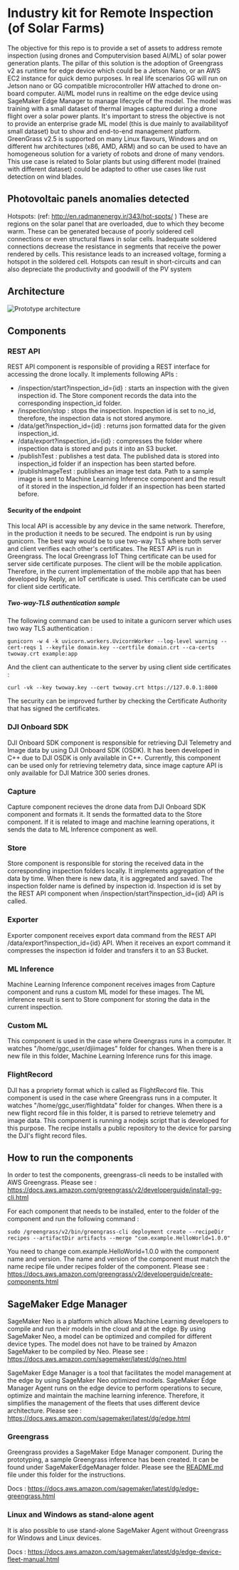 # Industry kit for Remote Inspection (of Solar Farms)

The objective for this repo is to provide a set of assets to address remote inspection (using drones and Computervision based AI/ML) of solar power generation plants. The pillar of this solution is the adoption of Greengrass v2 as runtime for edge device which could be a Jetson Nano, or an AWS EC2 instance for quick demo purposes. In real life scenarios GG will run on Jetson nano or GG compatible microcontroller HW attached to drone on-board computer. AI/ML model runs in realtime on the edge device using SageMaker Edge Manager to manage lifecycle of the model. The model was training with a small dataset of thermal images captured during a drone flight over a solar power plants. It's important to stress the objective is not to provide an enterprise grade ML model (this is due mainly to availabilityof small dataset) but to show and end-to-end management platform. GreenGrass v2.5 is supported on many Linux flavours, Windows and on different hw architectures (x86, AMD, ARM) and so can be used to have an homogeneous solution for a variety of robots and drone of many vendors.
This use case is related to Solar plants but using different model (trained with different dataset) could be adapted to other use cases like rust detection on wind blades.

## Photovoltaic panels anomalies detected

Hotspots: (ref: http://en.radmanenergy.ir/343/hot-spots/ )
These are regions on the solar panel that are overloaded, due to which they become warm. These can be generated because of poorly soldered cell connections or even structural flaws in solar cells. Inadequate soldered connections decrease the resistance in segments that receive the power rendered by cells. This resistance leads to an increased voltage, forming a hotspot in the soldered cell. Hotspots can result in short-circuits and can also depreciate the productivity and goodwill of the PV system

## Architecture

![Prototype architecture](Architecture/DronesAndRobotsManagement-Architecture.png)

## Components

### REST API

REST API component is responsible of providing a REST interface for accessing the drone locally. It implements following APIs :

- /inspection/start?inspection_id={id} : starts an inspection with the given inspection id. The Store component records the data into the corresponding inspection_id folder.
- /inspection/stop : stops the inspection. Inspection id is set to no_id, therefore, the inspection data is not stored anymore.
- /data/get?inspection_id={id} : returns json formatted data for the given inspection_id.
- /data/export?inspection_id={id} : compresses the folder where inspection data is stored and puts it into an S3 bucket.
- /publishTest : publishes a test data. The published data is stored into inspection_id folder if an inspection has been started before.
- /publishImageTest : publishes an image test data. Path to a sample image is sent to Machine Learning Inference component and the result of it stored in the inspection_id folder if an inspection has been started before.

#### Security of the endpoint

This local API is accessible by any device in the same network. Therefore, in the production it needs to be secured. The endpoint is run by using gunicorn. The best way would be to use two-way TLS where both server and client verifies each other's certificates. The REST API is run in Greengrass. The local Greengrass IoT Thing certificate can be used for server side certificate purposes. The client will be the mobile application. Therefore, in the current implementation of the mobile app that has been developed by Reply, an IoT certificate is used. This certificate can be used for client side certificate.

##### Two-way-TLS authentication sample

The following command can be used to initate a gunicorn server which uses two way TLS authentication :

`gunicorn -w 4 -k uvicorn.workers.UvicornWorker --log-level warning --cert-reqs 1 --keyfile domain.key --certfile domain.crt --ca-certs twoway.crt example:app`

And the client can authenticate to the server by using client side certificates :

`curl -vk --key twoway.key --cert twoway.crt https://127.0.0.1:8000`

The security can be improved further by checking the Certificate Authority that has signed the certificates.

### DJI Onboard SDK

DJI Onboard SDK component is responsible for retrieving DJI Telemetry and Image data by using DJI Onboard SDK (OSDK). It has been developed in C++ due to DJI OSDK is only available in C++. Currently, this component can be used only for retrieving telemetry data, since image capture API is only available for DJI Matrice 300 series drones.

### Capture

Capture component recieves the drone data from DJI Onboard SDK component and formats it. It sends the formatted data to the Store component. If it is related to image and machine learning operations, it sends the data to ML Inference component as well.

### Store

Store component is responsible for storing the received data in the corresponding inspection folders locally. It implements aggregation of the data by time. When there is new data, it is aggregated and saved. The inspection folder name is defined by inspection id. Inspection id is set by the REST API component when /inspection/start?inspection_id={id} API is called.

### Exporter

Exporter component receives export data command from the REST API /data/export?inspection_id={id} API. When it receives an export command it compresses the inspection id folder and transfers it to an S3 Bucket.

### ML Inference

Machine Learning Inference component receives images from Capture component and runs a custom ML model for these images. The ML inference result is sent to Store component for storing the data in the current inspection.

### Custom ML

This component is used in the case where Greengrass runs in a computer. It watches "/home/ggc_user/djiimages" folder for changes. When there is a new file in this folder, Machine Learning Inference runs for this image.

### FlightRecord

DJI has a propriety format which is called as FlightRecord file. This component is used in the case where Greengrass runs in a computer. It watches "/home/ggc_user/flightdata" folder for changes. When there is a new flight record file in this folder, it is parsed to retrieve telemetry and image data. This component is running a nodejs script that is developed for this purpose. The recipe installs a public repository to the device for parsing the DJI's flight record files.

## How to run the components

In order to test the components, greengrass-cli needs to be installed with AWS Greengrass. Please see : https://docs.aws.amazon.com/greengrass/v2/developerguide/install-gg-cli.html

For each component that needs to be installed, enter to the folder of the component and run the following command :

`sudo /greengrass/v2/bin/greengrass-cli deployment create --recipeDir recipes --artifactDir artifacts --merge "com.example.HelloWorld=1.0.0"`

You need to change com.example.HelloWorld=1.0.0 with the component name and version. The name and version of the component must match the name recipe file under recipes folder of the component. Please see : https://docs.aws.amazon.com/greengrass/v2/developerguide/create-components.html

## SageMaker Edge Manager

SageMaker Neo is a platform which allows Machine Learning developers to compile and run their models in the cloud and at the edge. By using SageMaker Neo, a model can be optimized and compiled for different device types. The model does not have to be trained by Amazon SageMaker to be compiled by Neo. Please see : https://docs.aws.amazon.com/sagemaker/latest/dg/neo.html

SageMaker Edge Manager is a tool that facilitates the model management at the edge by using SageMaker Neo optimized models. SageMaker Edge Manager Agent runs on the edge device to perform operations to secure, optimize and maintain the machine learning inference. Therefore, it simplifies the management of the fleets that uses different device architecture. Please see : https://docs.aws.amazon.com/sagemaker/latest/dg/edge.html

### Greengrass

Greengrass provides a SageMaker Edge Manager component. During the prototyping, a sample Greengrass inference has been created. It can be found under SageMakerEdgeManager folder. Please see the [README.md](SageMakerEdgeManager/Greengrass/README.md) file under this folder for the instructions.

Docs : https://docs.aws.amazon.com/sagemaker/latest/dg/edge-greengrass.html

### Linux and Windows as stand-alone agent

It is also possible to use stand-alone SageMaker Agent without Greengrass for Windows and Linux devices.

Docs : https://docs.aws.amazon.com/sagemaker/latest/dg/edge-device-fleet-manual.html
